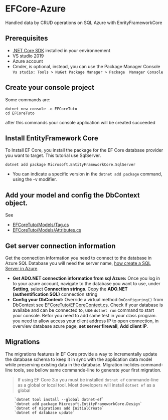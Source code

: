 # EFCore-Azure
Handled data by CRUD operations on SQL Azure with EnrityFrameworkCore
## Prerequisites
  - [.NET Core SDK](https://www.microsoft.com/net/download/core) installed in your environnement
  - VS studio 2019
  - Azure account
  - Cmder, is optional, instead, you can use the Package Manager Console `Vs studio: Tools > NuGet Package Manager > Package  Manager Console`
## Create your console project
  Some commands are:
  ```
  dotnet new console -o EFCoreTuto
  cd EFCoreTuto
  ```
  after this commands your console application will be created succeeded

## Install EntityFramework Core
  To Install EF Core, you install the package for the EF Core database provider you want to target. This tutorial use SqlServer.

  `dotnet add package Microsoft.EntityFrameworkCore.SqlServer`
  - You can indicate a specific version in the `dotnet add package` command, using the -v modifier. 
## Add your model and config the DbContext object. 
  See
  - [EFCoreTuto/Models/Tag.cs](./Models/Tag.cs)
  - [EFCoreTuto/Models/Attributes.cs](./Models/Attributes.cs)
 ## Get server connection information
  Get the connection information you need to connect to the database in Azure SQL Database you will need the server name, 
  [how create a SQL Server in Azure](https://docs.microsoft.com/en-us/azure/azure-sql/database/single-database-manage).
 
  - **Get ADO.NET connection information from sql Azure:** Once you log in to your azure account, navigate to the database you want to use, under **Setting**, select **Connection strings**. Copy the **ADO.NET (authentification SQL)** connection string
  - **Config your DbContext:** Override a virtual method `OnConfiguring()` from DbContext see [EFCoreTuto/EFCoreContext.cs](./EFCoreContext.cs).
        Check if your database is availabe and can be connected to, use `dotnet run` command to start your console. Befor you need to add same test in your class program.
		you need to allow access your client address IP to open connection, in overview database azure page, **set server firewall**, **Add client IP**.
    
  ## Migrations
	
  The migrations features in EF Core provide a way to incrementally update the database schema to keep it in sync with the application data model while preserving existing data in the database.
	Migration inclides command-line tools, see bellow same commande-line to generate your first migration.
	
  > If using EF Core 3.x you must be installed `dotnet ef` commande-line as a global or local tool. Most developers will install `dotnet ef` as a global
	
		`dotnet tool install --global dotnet-ef`
		`dotnet add package Microsoft.EntityFrameworkCore.Design`
		`dotnet ef migrations add InitialCreate`
		`dotnet ef database update`
		
		
		
	
	


  
  
  
  
  
 
  
  
 
 
 

